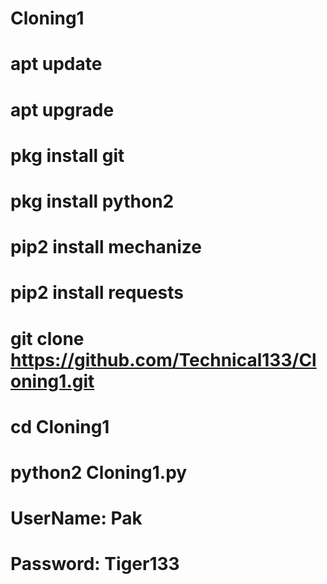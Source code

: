 # Cloning1
# apt update
# apt upgrade
# pkg install git
# pkg install python2
# pip2 install mechanize
# pip2 install requests
# git clone https://github.com/Technical133/Cloning1.git
# cd Cloning1
# python2 Cloning1.py






# UserName: Pak
# Password: Tiger133
